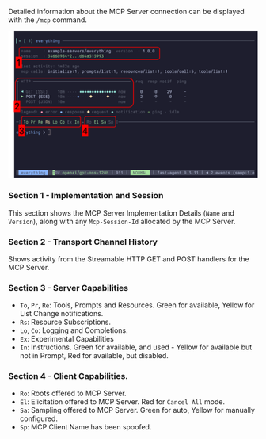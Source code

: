 
Detailed information about the MCP Server connection can be displayed with the `/mcp` command.

![](./pics/mcp_transport_display.png)

### Section 1 - Implementation and Session

This section shows the MCP Server Implementation Details (`Name` and `Version`), along with any `Mcp-Session-Id` allocated by the MCP Server.

### Section 2 - Transport Channel History

Shows activity from the Streamable HTTP GET and POST handlers for the MCP Server. 

### Section 3 - Server Capabilities

- `To`, `Pr`, `Re`: Tools, Prompts and Resources. Green for available, Yellow for List Change notifications.
- `Rs`: Resource Subscriptions.
- `Lo`, `Co`: Logging and Completions.
- `Ex`: Experimental Capabilities
- `In`: Instructions. Green for available, and used - Yellow for available but not in Prompt, Red for available, but disabled.

### Section 4 - Client Capabilities.

- `Ro`: Roots offered to MCP Server.
- `El`: Elicitation offered to MCP Server. Red for `Cancel All` mode.
- `Sa`: Sampling offered to MCP Server. Green for auto, Yellow for manually configured.
- `Sp`: MCP Client Name has been spoofed.
